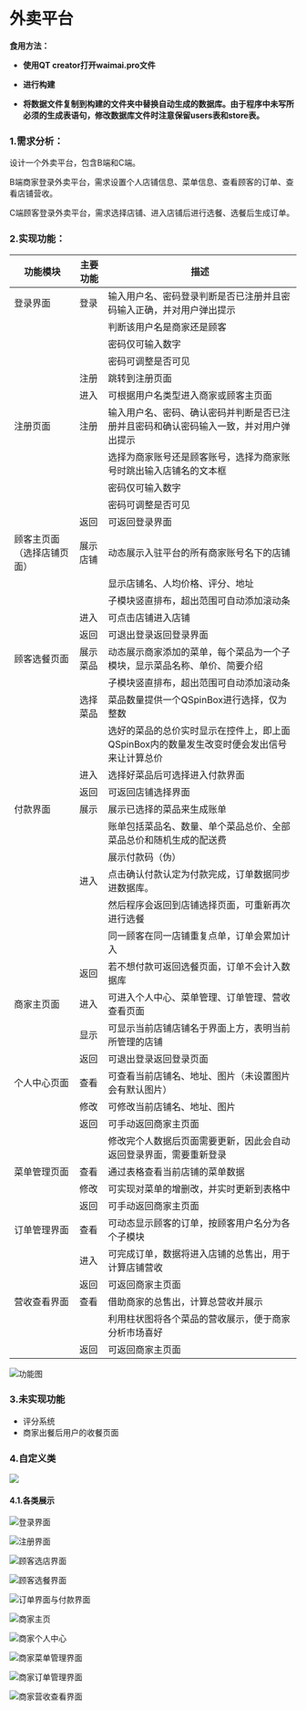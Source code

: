 # 外卖平台

**食用方法：**

- **使用QT creator打开waimai.pro文件**

- **进行构建**

- **将数据文件复制到构建的文件夹中替换自动生成的数据库。由于程序中未写所必须的生成表语句，修改数据库文件时注意保留users表和store表。**



### 1.需求分析：

设计一个外卖平台，包含B端和C端。

B端商家登录外卖平台，需求设置个人店铺信息、菜单信息、查看顾客的订单、查看店铺营收。

C端顾客登录外卖平台，需求选择店铺、进入店铺后进行选餐、选餐后生成订单。



### 2.实现功能：

| 功能模块                   | 主要功能 | 描述                                                         |
| -------------------------- | ------------ | ------------------------------------------------------------ |
| 登录界面                   | 登录     | 输入用户名、密码登录判断是否已注册并且密码输入正确，并对用户弹出提示 |
|                            |          | 判断该用户名是商家还是顾客                                   |
|                            |          | 密码仅可输入数字                                             |
|                            |          | 密码可调整是否可见                                           |
|                            | 注册     | 跳转到注册页面                                               |
|                            | 进入     | 可根据用户名类型进入商家或顾客主页面                         |
| 注册页面                   | 注册     | 输入用户名、密码、确认密码并判断是否已注册并且密码和确认密码输入一致，并对用户弹出提示 |
|                            |          | 选择为商家账号还是顾客账号，选择为商家账号时跳出输入店铺名的文本框 |
|                            |          | 密码仅可输入数字                                             |
|                            |          | 密码可调整是否可见                                           |
|                            | 返回     | 可返回登录界面                                               |
| 顾客主页面（选择店铺页面） | 展示店铺 | 动态展示入驻平台的所有商家账号名下的店铺                     |
|                            |          | 显示店铺名、人均价格、评分、地址                             |
|                            |          | 子模块竖直排布，超出范围可自动添加滚动条                     |
|                            | 进入     | 可点击店铺进入店铺                                           |
|                            | 返回     | 可退出登录返回登录界面                                       |
| 顾客选餐页面               | 展示菜品  | 动态展示商家添加的菜单，每个菜品为一个子模块，显示菜品名称、单价、简要介绍 |
|                            |          | 子模块竖直排布，超出范围可自动添加滚动条                     |
|                            | 选择菜品  | 菜品数量提供一个QSpinBox进行选择，仅为整数                   |
|                            |          | 选好的菜品的总价实时显示在控件上，即上面QSpinBox内的数量发生改变时便会发出信号来让计算总价 |
|                            | 进入     | 选择好菜品后可选择进入付款界面                               |
|                            | 返回     | 可返回店铺选择界面                                           |
| 付款界面                   | 展示     | 展示已选择的菜品来生成账单                                   |
|                            |          | 账单包括菜品名、数量、单个菜品总价、全部菜品总价和随机生成的配送费 |
|                            |          | 展示付款码（伪）                                             |
|                            | 进入     | 点击确认付款认定为付款完成，订单数据同步进数据库。           |
|                            |          | 然后程序会返回到店铺选择页面，可重新再次进行选餐             |
|                            |          | 同一顾客在同一店铺重复点单，订单会累加计入                   |
|                            | 返回     | 若不想付款可返回选餐页面，订单不会计入数据库                 |
| 商家主页面                 | 进入     | 可进入个人中心、菜单管理、订单管理、营收查看页面             |
|                            | 显示     | 可显示当前店铺店铺名于界面上方，表明当前所管理的店铺         |
|                            | 返回     | 可退出登录返回登录页面                                       |
| 个人中心页面               | 查看     | 可查看当前店铺名、地址、图片（未设置图片会有默认图片）       |
|                            | 修改     | 可修改当前店铺名、地址、图片                                 |
|                            | 返回     | 可手动返回商家主页面                                         |
|                            |          | 修改完个人数据后页面需要更新，因此会自动返回登录界面，需要重新登录 |
| 菜单管理页面               | 查看     | 通过表格查看当前店铺的菜单数据                               |
|                            | 修改     | 可实现对菜单的增删改，并实时更新到表格中                     |
|                            | 返回     | 可手动返回商家主页面                                         |
| 订单管理界面               | 查看     | 可动态显示顾客的订单，按顾客用户名分为各个子模块             |
|                            | 进入     | 可完成订单，数据将进入店铺的总售出，用于计算店铺营收         |
|                            | 返回     | 可返回商家主页面                                             |
| 营收查看界面               | 查看     | 借助商家的总售出，计算总营收并展示                           |
|                            |          | 利用柱状图将各个菜品的营收展示，便于商家分析市场喜好         |
|                            | 返回     | 可返回商家主页面                                             |

![功能图](README/Qt大作业.png)

### 3.未实现功能

- 评分系统
- 商家出餐后用户的收餐页面



### 4.自定义类

![](README/Login（登录界面）.png)

#### 4.1.各类展示

![登录界面](README/image-20240227003812480.png)

![注册界面](README/image-20240227003836899.png)

![顾客选店界面](README/image-20240227003849211.png)

![顾客选餐界面](README/image-20240227003906452.png)

![订单界面与付款界面](README/image-20240227003923267.png)

![商家主页](README/image-20240227003936310.png)

![商家个人中心](README/image-20240227004000262.png)

![商家菜单管理界面](README/image-20240227004013449.png)

![商家订单管理界面](README/image-20240227004036532.png)

![商家营收查看界面](README/image-20240227004100104.png)

